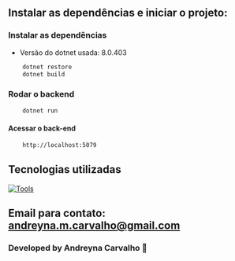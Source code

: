 ## Instalar as dependências e iniciar o projeto:

### Instalar as dependências

- Versão do dotnet usada: 8.0.403

```bash
    dotnet restore
    dotnet build
```

### Rodar o backend

```bash
    dotnet run
```

#### Acessar o back-end

```bash
    http://localhost:5079
```

## Tecnologias utilizadas

[![Tools](https://skillicons.dev/icons?i=c#)](https://skillicons.dev)

## Email para contato: andreyna.m.carvalho@gmail.com

### Developed by Andreyna Carvalho 🤗
